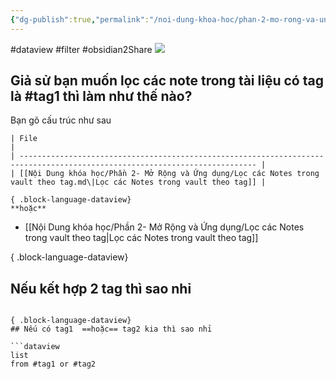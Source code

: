 ```yaml
---
{"dg-publish":true,"permalink":"/noi-dung-khoa-hoc/phan-2-mo-rong-va-ung-dung/loc-cac-notes-trong-vault-theo-tag/","dgPassFrontmatter":true,"noteIcon":"1"}
---
```



#dataview #filter #obsidian2Share 
![](https://i.imgur.com/T8AxtSx.png)
## Giả sử bạn muốn lọc các note trong tài liệu có tag là #tag1 thì làm như thế nào?

Bạn gõ cấu trúc như sau

```
| File                                                                                                                        |
| --------------------------------------------------------------------------------------------------------------------------- |
| [[Nội Dung khóa học/Phần 2- Mở Rộng và Ứng dụng/Lọc các Notes trong vault theo tag.md\|Lọc các Notes trong vault theo tag]] |

{ .block-language-dataview}
**hoặc**
```
- [[Nội Dung khóa học/Phần 2- Mở Rộng và Ứng dụng/Lọc các Notes trong vault theo tag\|Lọc các Notes trong vault theo tag]]

{ .block-language-dataview}

## Nếu kết hợp 2 tag thì sao nhỉ


```

{ .block-language-dataview}
## Nếu có tag1  ==hoặc== tag2 kia thì sao nhỉ

```dataview
list
from #tag1 or #tag2
